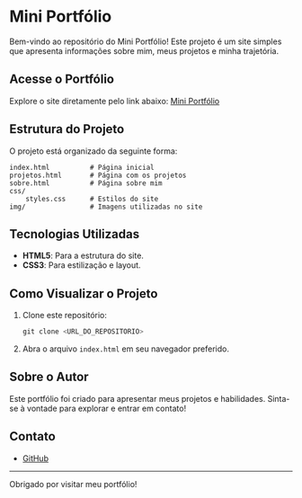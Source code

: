 # Mini Portfólio

Bem-vindo ao repositório do Mini Portfólio! Este projeto é um site simples que apresenta informações sobre mim, meus projetos e minha trajetória.

## Acesse o Portfólio

Explore o site diretamente pelo link abaixo:
[Mini Portfólio](https://jonatasarao.github.io/mini-portfolio)

## Estrutura do Projeto

O projeto está organizado da seguinte forma:

```
index.html          # Página inicial
projetos.html       # Página com os projetos
sobre.html          # Página sobre mim
css/
    styles.css      # Estilos do site
img/                # Imagens utilizadas no site
```

## Tecnologias Utilizadas

- **HTML5**: Para a estrutura do site.
- **CSS3**: Para estilização e layout.

## Como Visualizar o Projeto

1. Clone este repositório:
   ```powershell
   git clone <URL_DO_REPOSITORIO>
   ```
2. Abra o arquivo `index.html` em seu navegador preferido.

## Sobre o Autor

Este portfólio foi criado para apresentar meus projetos e habilidades. Sinta-se à vontade para explorar e entrar em contato!

## Contato

- [GitHub](https://github.com/JonatasArao)

---

Obrigado por visitar meu portfólio!
